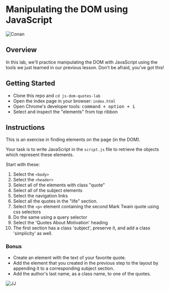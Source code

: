 # Manipulating the DOM using JavaScript

![Conan](https://external-content.duckduckgo.com/iu/?u=https%3A%2F%2Fi2.wp.com%2Fgifrific.com%2Fwp-content%2Fuploads%2F2013%2F01%2FConan-Obrien-Shock-then-Approval.gif%3Fssl%3D1&f=1&nofb=1)

## Overview

In this lab, we'll practice manipulating the DOM with JavaScript using the tools we just learned in our previous lesson. Don't be afraid, you've got this!

## Getting Started

- Clone this repo and `cd js-dom-quotes-lab`
- Open the index page in your browser: `index.html`
- Open Chrome's developer tools: <kbd>command + option + i</kbd>
- Select and inspect the "elements" from top ribbon

## Instructions

This is an exercise in finding elements on the page (in the DOM).

Your task is to write JavaScript in the `script.js` file to retrieve the objects which represent these elements.

Start with these:

1. Select the `<body>`
2. Select the `<header>`
3. Select all of the elements with class "quote"
4. Select all of the subject elements
5. Select the navigation links
6. Select all the quotes in the "life" section.
7. Select the `<p>` element containing the second Mark Twain quote using css selectors
8. Do the same using a query selector
9. Select the 'Quotes About Motivation' heading
10. The first section has a class 'subject', preserve it, and add a class 'simplicity' as well.

### Bonus

- Create an element with the text of your favorite quote.
- Add the element that you created in the previous step to the layout by appending it to a corresponding subject section.
- Add the author's last name, as a class name, to one of the quotes.

![JJ](https://external-content.duckduckgo.com/iu/?u=https%3A%2F%2Fimg.buzzfeed.com%2Fbuzzfeed-static%2Fstatic%2F2014-01%2Fenhanced%2Fwebdr06%2F27%2F15%2Fanigif_enhanced-buzz-22371-1390853307-13.gif&f=1&nofb=1)
